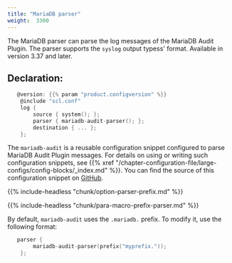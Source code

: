 ```yaml
---
title: "MariaDB parser"
weight:  3300
---
```

<!-- DISCLAIMER: This file is based on the syslog-ng Open Source Edition documentation https://github.com/balabit/syslog-ng-ose-guides/commit/2f4a52ee61d1ea9ad27cb4f3168b95408fddfdf2 and is used under the terms of The syslog-ng Open Source Edition Documentation License. The file has been modified by Axoflow. -->

The MariaDB parser can parse the log messages of the MariaDB Audit Plugin. The parser supports the `syslog` output typess' format. Available in version 3.37 and later.


## Declaration:

```c
   @version: {{% param "product.configversion" %}}
    @include "scl.conf"
    log {
        source { system(); };
        parser { mariadb-audit-parser(); };
        destination { ... };
    };
```


The `mariadb-audit` is a reusable configuration snippet configured to parse MariaDB Audit Plugin messages. For details on using or writing such configuration snippets, see {{% xref "/chapter-configuration-file/large-configs/config-blocks/_index.md" %}}. You can find the source of this configuration snippet on [GitHub](https://github.com/syslog-ng/syslog-ng/blob/master/scl/mariadb/audit.conf).


{{% include-headless "chunk/option-parser-prefix.md" %}}

{{% include-headless "chunk/para-macro-prefix-parser.md" %}}

By default, `mariadb-audit` uses the `.mariadb.` prefix. To modify it, use the following format:

```c
   parser {
        mariadb-audit-parser(prefix("myprefix."));
    };
```

